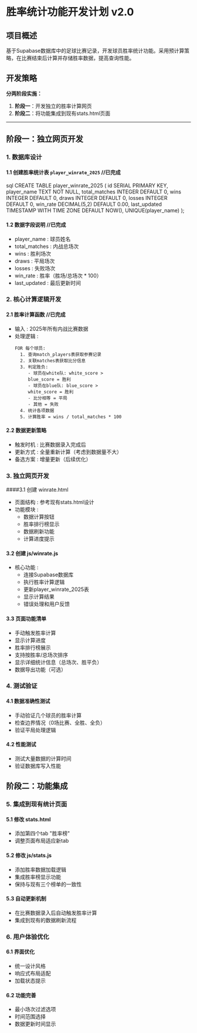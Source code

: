 # 胜率统计功能开发计划 v2.0

## 项目概述
基于Supabase数据库中的足球比赛记录，开发球员胜率统计功能。采用预计算策略，在比赛结束后计算并存储胜率数据，提高查询性能。

## 开发策略
**分两阶段实施：**
1. **阶段一**：开发独立的胜率计算网页
2. **阶段二**：将功能集成到现有stats.html页面

---

## 阶段一：独立网页开发

### 1. 数据库设计
#### 1.1 创建胜率统计表 `player_winrate_2025`  //已完成
sql
CREATE TABLE player_winrate_2025 (
    id SERIAL PRIMARY KEY,
    player_name TEXT NOT NULL,
    total_matches INTEGER DEFAULT 0,
    wins INTEGER DEFAULT 0,
    draws INTEGER DEFAULT 0,
    losses INTEGER DEFAULT 0,
    win_rate DECIMAL(5,2) DEFAULT 0.00,
    last_updated TIMESTAMP WITH TIME ZONE DEFAULT NOW(),
    UNIQUE(player_name)
);

#### 1.2 数据字段说明  //已完成
- player_name : 球员姓名
- total_matches : 内战总场次
- wins : 胜利场次
- draws : 平局场次
- losses : 失败场次
- win_rate : 胜率（胜场/总场次 * 100）
- last_updated : 最后更新时间

### 2. 核心计算逻辑开发 
#### 2.1 胜率计算函数  //已完成
- 输入 : 2025年所有内战比赛数据
- 处理逻辑 :
  ```
  FOR 每个球员:
    1. 查询match_players表获取参赛记录
    2. 关联matches表获取比分信息
    3. 判定胜负:
       - 球员在white队: white_score > 
       blue_score = 胜利
       - 球员在blue队: blue_score > 
       white_score = 胜利
       - 比分相等 = 平局
       - 其他 = 失败
    4. 统计各项数据
    5. 计算胜率 = wins / total_matches * 100
  ``` 
#### 2.2 数据更新策略
- 触发时机 : 比赛数据录入完成后
- 更新方式 : 全量重新计算（考虑到数据量不大）
- 备选方案 : 增量更新（后续优化）

### 3. 独立网页开发 
####3.1 创建 winrate.html
- 页面结构 : 参考现有stats.html设计
- 功能模块 :
  - 数据计算按钮
  - 胜率排行榜显示
  - 数据刷新功能
  - 计算进度提示 
#### 3.2 创建 js/winrate.js
- 核心功能 :
  - 连接Supabase数据库
  - 执行胜率计算逻辑
  - 更新player_winrate_2025表
  - 显示计算结果
  - 错误处理和用户反馈 
#### 3.3 页面功能清单
- 手动触发胜率计算
- 显示计算进度
- 胜率排行榜展示
- 支持按胜率/总场次排序
- 显示详细统计信息（总场次、胜平负）
- 数据导出功能（可选）
### 4. 测试验证 
#### 4.1 数据准确性测试
- 手动验证几个球员的胜率计算
- 检查边界情况（0场比赛、全胜、全负）
- 验证平局处理逻辑 
#### 4.2 性能测试
- 测试大量数据的计算时间
- 验证数据库写入性能
## 阶段二：功能集成
### 5. 集成到现有统计页面 
#### 5.1 修改 stats.html

- 添加第四个tab "胜率榜"
- 调整页面布局适应新tab 
#### 5.2 修改 js/stats.js

- 添加胜率数据加载逻辑
- 集成胜率榜显示功能
- 保持与现有三个榜单的一致性 
#### 5.3 自动更新机制
- 在比赛数据录入后自动触发胜率计算
- 集成到现有的数据刷新流程
### 6. 用户体验优化 
#### 6.1 界面优化
- 统一设计风格
- 响应式布局适配
- 加载状态提示 
#### 6.2 功能完善
- 最小场次过滤选项
- 时间范围选择
- 数据更新时间显示